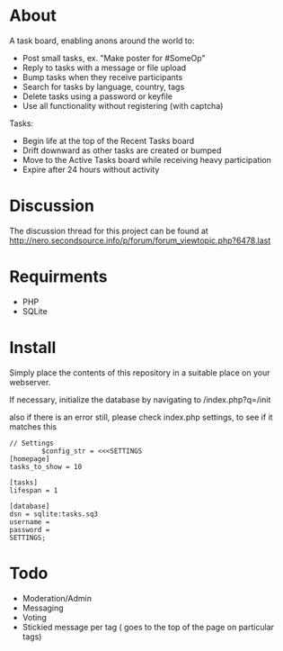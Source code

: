 About
======
A task board, enabling anons around the world to:

* Post small tasks, ex. "Make poster for #SomeOp"
* Reply to tasks with a message or file upload
* Bump tasks when they receive participants
* Search for tasks by language, country, tags
* Delete tasks using a password or keyfile
* Use all functionality without registering (with captcha)

Tasks:

* Begin life at the top of the Recent Tasks board
* Drift downward as other tasks are created or bumped
* Move to the Active Tasks board while receiving heavy participation
* Expire after 24 hours without activity

Discussion
======
The discussion thread for this project can be found at
http://nero.secondsource.info/p/forum/forum_viewtopic.php?6478.last

Requirments
======

* PHP
* SQLite

Install
======

Simply place the contents of this repository in a suitable place on your webserver.

If necessary, initialize the database by navigating to /index.php?q=/init

also if there is an error still, please check index.php settings, to see if it matches this

    // Settings
            $config_str = <<<SETTINGS
    [homepage]
    tasks_to_show = 10

    [tasks]
    lifespan = 1

    [database]
    dsn = sqlite:tasks.sq3
    username = 
    password =
    SETTINGS;

Todo
======
+ Moderation/Admin
+ Messaging
+ Voting
+ Stickied message per tag ( goes to the top of the page on particular tags)